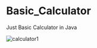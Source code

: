 # Basic_Calculator
Just Basic Calculator in Java 

![calculator1](https://user-images.githubusercontent.com/110662890/185245027-806ad473-297c-4f6b-a99b-9929ca926b78.png)

